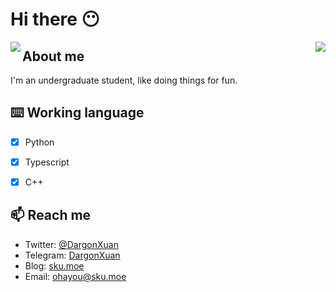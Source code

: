 # Hi there 😶

<div>
  <img align="left" src="https://github-readme-stats.vercel.app/api?username=DargonXuan&include_all_commits=true&show_icons=true" />
  <img align="right" src="https://github-readme-stats.vercel.app/api/top-langs/?username=DargonXuan&layout=compact" />
</div>
<p></p>

## About me

I'm an undergraduate student, like doing things for fun.

## ⌨️ Working language

- [x] Python

- [x] Typescript

- [x] C++

## 📫 Reach me

- Twitter: [@DargonXuan](https://twitter.com/DargonXuan)
- Telegram: [DargonXuan](https://t.me/DargonXuan)
- Blog: [sku.moe](https://lz233.ac.cn/)
- Email: [ohayou@sku.moe](mailto:ohayou@sku.moe)

